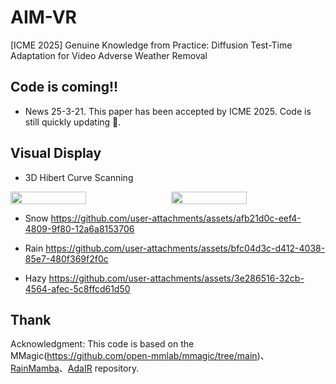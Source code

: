 # AIM-VR
[ICME 2025] Genuine Knowledge from Practice: Diffusion Test-Time Adaptation for Video Adverse Weather Removal

## Code is coming!!
* News
25-3-21. This paper has been accepted by ICME 2025. Code is still quickly updating 🌝.

## Visual Display
* 3D Hibert Curve Scanning
<div style="display: flex; justify-content: space-between;">
    <img src="https://github.com/user-attachments/assets/43026164-a1d6-41ca-aba1-9e9fe5c2fda7" width="49%">
    <img src="https://github.com/user-attachments/assets/518c12af-c321-40c2-bdb8-3936afaa90a5" width="49%">
</div>

* Snow
https://github.com/user-attachments/assets/afb21d0c-eef4-4809-9f80-12a6a8153706


* Rain
https://github.com/user-attachments/assets/bfc04d3c-d412-4038-85e7-480f369f2f0c

* Hazy
https://github.com/user-attachments/assets/3e286516-32cb-4564-afec-5c8ffcd61d50

## Thank
Acknowledgment: This code is based on the MMagic(https://github.com/open-mmlab/mmagic/tree/main)、[RainMamba](https://github.com/TonyHongtaoWu/RainMamba)、[AdaIR](https://github.com/c-yn/AdaIR?tab=readme-ov-file) repository.
